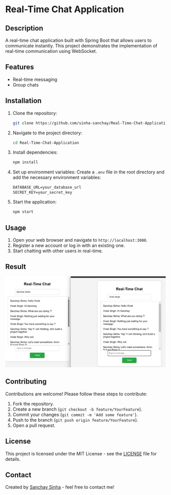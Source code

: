 # Real-Time Chat Application

## Description
A real-time chat application built with Spring Boot that allows users to communicate instantly. This project demonstrates the implementation of real-time communication using WebSocket.

## Features
- Real-time messaging
- Group chats



## Installation
1. Clone the repository:
    ```sh
    git clone https://github.com/sinha-sanchay/Real-Time-Chat-Application.git
    ```
2. Navigate to the project directory:
    ```sh
    cd Real-Time-Chat-Application
    ```
3. Install dependencies:
    ```sh
    npm install
    ```
4. Set up environment variables:
    Create a `.env` file in the root directory and add the necessary environment variables:
    ```plaintext
    DATABASE_URL=your_database_url
    SECRET_KEY=your_secret_key
    ```
5. Start the application:
    ```sh
    npm start
    ```

## Usage
1. Open your web browser and navigate to `http://localhost:3000`.
2. Register a new account or log in with an existing one.
3. Start chatting with other users in real-time.

## Result
![Result](app/Result/S1.png)

## Contributing
Contributions are welcome! Please follow these steps to contribute:
1. Fork the repository.
2. Create a new branch (`git checkout -b feature/YourFeature`).
3. Commit your changes (`git commit -m 'Add some feature'`).
4. Push to the branch (`git push origin feature/YourFeature`).
5. Open a pull request.

## License
This project is licensed under the MIT License - see the [LICENSE](LICENSE) file for details.

## Contact
Created by [Sanchay Sinha](https://github.com/sinha-sanchay) - feel free to contact me!
